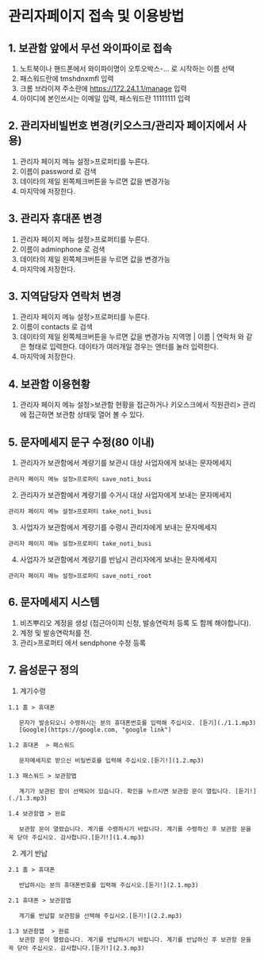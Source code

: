 # 관리자페이지 접속 및 이용방법
## 1. 보관함 앞에서 무선 와이파이로 접속
  1. 노트북이나 핸드폰에서 와이파이명이  오투오박스-... 로 시작하는 이름 선택
  2. 패스워드란에 tmshdnxmfl 입력 
  3. 크롬 브라이져 주소란에 https://172.24.1.1/manage 입력
  4. 아이디에 본인쓰시는 이메일 입력, 패스워드란 11111111 입력
  
## 2. 관리자비빌번호 변경(키오스크/관리자 페이지에서 사용)
  1. 관리자 페이지 메뉴 설정>프로퍼티를 누른다.
  2. 이름이 password 로 검색
  3. 데이타의 제일 왼쪽체크버튼을 누르면 값을 변경가능
  4. 마지막에 저장한다.

## 3. 관리자 휴대폰 변경
  1. 관리자 페이지 메뉴 설정>프로퍼티를 누른다.
  2. 이름이 adminphone 로 검색
  3. 데이타의 제일 왼쪽체크버튼을 누르면 값을 변경가능
  4. 마지막에 저장한다.
  
## 3. 지역담당자 연락처 변경
  1. 관리자 페이지 메뉴 설정>프로퍼티를 누른다.
  2. 이름이 contacts 로 검색
  3. 데이타의 제일 왼쪽체크버튼을 누르면 값을 변경가능
      지역명 | 이름 | 연락처 와 같은 형태로 입력한다.
      데이타가 여러개일 경우는 엔터를 눌러 입력한다.
  5. 마지막에 저장한다.
 
 ## 4. 보관함 이용현황
  1. 관리자 페이지 메뉴 설정>보관함 현황을 접근하거나 키오스크에서 직원관리> 관리 에 접근하면 보관함 상태및 열어 볼 수 있다.
  
 ## 5. 문자메세지 문구 수정(80 이내)
  1. 관리자가 보관함에서 계량기를 보관시 대상 사업자에게 보내는 문자메세지 
  
    관리자 페이지 메뉴 설정>프로퍼티 save_noti_busi
  2. 관리자가 보관함에서 계량기를 수거시 대상 사업자에게 보내는 문자메세지
  
    관리자 페이지 메뉴 설정>프로퍼티 take_noti_busi  
  3. 사업자가 보관함에서 계량기를 수령시 관리자에게 보내는 문자메세지

    관리자 페이지 메뉴 설정>프로퍼티 take_noti_busi
  4. 사업자가 보관함에서 계량기를 반납시 관리자에게 보내는 문자메세지
  
    관리자 페이지 메뉴 설정>프로퍼티 save_noti_root
     
 ## 6. 문자메세지 시스템
  1. 비즈뿌리오 계정을 생성 (접근아이피 신청, 발송연락처 등록 도 함께 해야합니다).
  2. 계정 및 발송연락처를 전.
  3. 관리>프로퍼티 에서 sendphone 수정 등록

 ## 7. 음성문구 정의
 
  1. 계기수령
 
    1.1 홈 > 휴대폰
    
       문자가 발송되오니 수령하시는 분의 휴대폰번호를 입력해 주십시오. [듣기](./1.1.mp3)
       [Google](https://google.com, "google link")
       
    1.2 휴대폰  > 패스워드 
    
       문자메세지로 받으신 비밀번호를 입력해 주십시오.[듣기!](1.2.mp3)
       
    1.3 패스워드 > 보관함맵
    
       계기가 보관된 함이 선택되어 있습니다. 확인을 누르시면 보관함 문이 열립니다. [듣기!](./1.3.mp3)
       
    1.4 보관함맵 > 완료
       
       보관함 문이 열렸습니다. 계기를 수령하시기 바랍니다. 계기를 수령하신 후 보관함 문을 꼭 닫아 주십시오. 감사합니다.[듣기!](1.4.mp3)
       
    
   2. 계기 반납
   
    2.1 홈 > 휴대폰
    
       반납하시는 분의 휴대폰번호를 입력해 주십시오.[듣기!](2.1.mp3)
       
    2.1 휴대폰 > 보관함맵
    
       계기를 반납할 보관함을 선택해 주십시오.[듣기!](2.2.mp3)
       
    1.3 보관함맵  > 완료 
       보관함 문이 열렸습니다. 계기를 반납하시기 바랍니다. 계기를 반납하신 후 보관함 문을 꼭 닫아 주십시오. 감사합니다.[듣기!](2.3.mp3)
       
    
    
